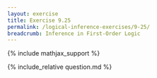 ```yaml
---
layout: exercise
title: Exercise 9.25
permalink: /logical-inference-exercises/9-25/
breadcrumb: Inference in First-Order Logic
---
```


{% include mathjax_support %}

<div><i class="arrow-up" data-chapter="logical-inference-exercises" data-exercise="ex_25" data-rating="0"></i></div>
{% include_relative question.md %}
